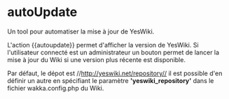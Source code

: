 autoUpdate
=======================

Un tool pour automatiser la mise à jour de YesWiki.

L'action {{autoupdate}} permet d'afficher la version de YesWiki. Si
l'utilisateur connecté est un administrateur un bouton permet de lancer la mise
à jour du Wiki si une version plus récente est disponible.

Par défaut, le dépot est //http://yeswiki.net/repository// il est possible d'en
définir un autre en spécifiant le paramètre **'yeswiki_repository'** dans le
fichier wakka.config.php du Wiki.
